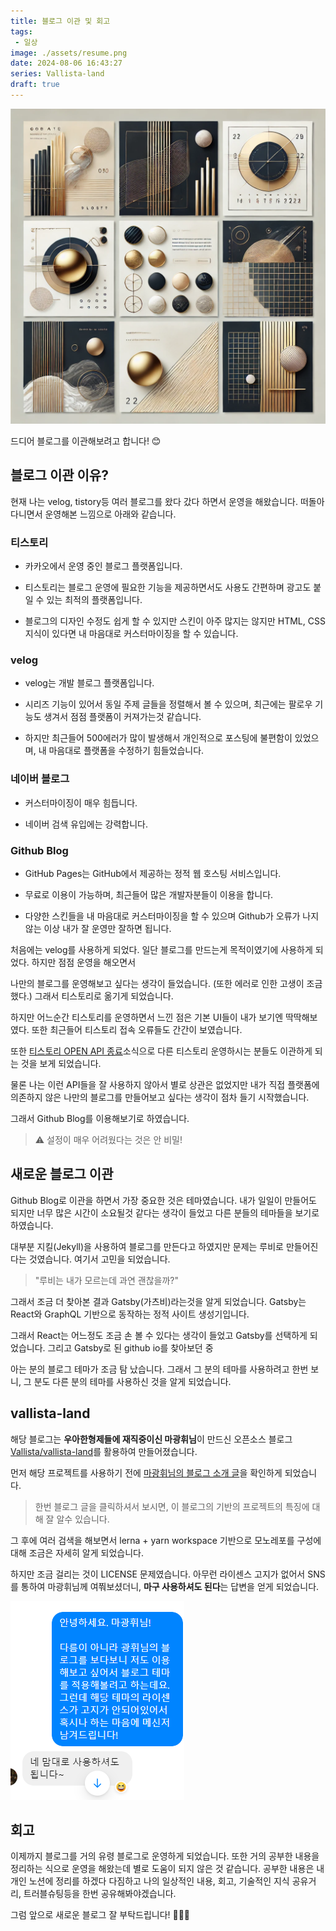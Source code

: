 ```yaml
---
title: 블로그 이관 및 회고
tags:
 - 일상
image: ./assets/resume.png
date: 2024-08-06 16:43:27
series: Vallista-land
draft: true
---
```


![banner](./assets/01.png)

드디어 블로그를 이관해보려고 합니다! 😊

## 블로그 이관 이유?

현재 나는 velog, tistory등 여러 블로그를 왔다 갔다 하면서 운영을 해왔습니다. 떠돌아 다니면서 운영해본 느낌으로 아래와 같습니다.

### 티스토리

* 카카오에서 운영 중인 블로그 플랫폼입니다.

* 티스토리는 블로그 운영에 필요한 기능을 제공하면서도 사용도 간편하며 광고도 붙일 수 있는 최적의 플랫폼입니다.

* 블로그의 디자인 수정도 쉽게 할 수 있지만 스킨이 아주 많지는 않지만 HTML, CSS 지식이 있다면 내 마음대로 커스터마이징을 할 수 있습니다.

### velog

* velog는 개발 블로그 플랫폼입니다.

* 시리즈 기능이 있어서 동일 주제 글들을 정렬해서 볼 수 있으며, 최근에는 팔로우 기능도 생겨서 점점 플랫폼이 커져가는것 같습니다.

* 하지만 최근들어 500에러가 많이 발생해서 개인적으로 포스팅에 불편함이 있었으며, 내 마음대로 플랫폼을 수정하기 힘들었습니다.

### 네이버 블로그

* 커스터마이징이 매우 힘듭니다.

* 네이버 검색 유입에는 강력합니다.

### Github Blog

* GitHub Pages는 GitHub에서 제공하는 정적 웹 호스팅 서비스입니다.

* 무료로 이용이 가능하며, 최근들어 많은 개발자분들이 이용을 합니다.

* 다양한 스킨들을 내 마음대로 커스터마이징을 할 수 있으며 Github가 오류가 나지 않는 이상 내가 잘 운영만 잘하면 됩니다.

처음에는 velog를 사용하게 되었다. 일단 블로그를 만드는게 목적이였기에 사용하게 되었다. 하지만 점점 운영을 해오면서

나만의 블로그를 운영해보고 싶다는 생각이 들었습니다. (또한 에러로 인한 고생이 조금 했다.) 그래서 티스토리로 옮기게 되었습니다. 

하지만 어느순간 티스토리를 운영하면서 느낀 점은 기본 UI들이 내가 보기엔 딱딱해보였다. 또한 최근들어 티스토리 접속 오류들도 간간이 보였습니다.

또한 [티스토리 OPEN API 종료](https://notice.tistory.com/2664)소식으로 다른 티스토리 운영하시는 분들도 이관하게 되는 것을 보게 되었습니다.

물론 나는 이런 API들을 잘 사용하지 않아서 별로 상관은 없었지만 내가 직접 플랫폼에 의존하지 않은 나만의 블로그를 만들어보고 싶다는 생각이 점차 들기 시작했습니다.

그래서 Github Blog를 이용해보기로 하였습니다.

> ⚠️ 설정이 매우 어려웠다는 것은 안 비밀!

## 새로운 블로그 이관

Github Blog로 이관을 하면서 가장 중요한 것은 테마였습니다. 내가 일일이 만들어도 되지만 너무 많은 시간이 소요될것 같다는 생각이 들었고 다른 분들의 테마들을 보기로 하였습니다.

대부분 지킬(Jekyll)을 사용하여 블로그를 만든다고 하였지만 문제는 루비로 만들어진다는 것였습니다. 여기서 고민을 되었습니다.

> "루비는 내가 모르는데 과연 괜찮을까?"

그래서 조금 더 찾아본 결과 Gatsby(가츠비)라는것을 알게 되었습니다. Gatsby는 React와 GraphQL 기반으로 동작하는 정적 사이트 생성기입니다.

그래서 React는 어느정도 조금 손 볼 수 있다는 생각이 들었고 Gatsby를 선택하게 되었습니다. 그리고 Gatsby로 된 github io를 찾아보던 중

아는 분의 블로그 테마가 조금 탐 났습니다. 그래서 그 분의 테마를 사용하려고 한번 보니, 그 분도 다른 분의 테마를 사용하신 것을 알게 되었습니다.

## vallista-land

해당 블로그는 **우아한형제들에 재직중이신 마광휘님**이 만드신 오픈소스 블로그 [Vallista/vallista-land](https://github.com/Vallista/vallista-land)를 활용하여 만들어졌습니다.

먼저 해당 프로젝트를 사용하기 전에 [마광휘님의 블로그 소개 글](https://vallista.kr/%EB%B8%94%EB%A1%9C%EA%B7%B8-v3-%EA%B0%9C%ED%8E%B8/#%EB%B8%94%EB%A1%9C%EA%B7%B8-V3)을 확인하게 되었습니다.

> 한번 블로그 글을 클릭하셔서 보시면, 이 블로그의 기반의 프로젝트의 특징에 대해 잘 알수 있습니다.

그 후에 여러 검색을 해보면서 lerna + yarn workspace 기반으로 모노레포를 구성에 대해 조금은 자세히 알게 되었습니다.

하지만 조금 걸리는 것이 LICENSE 문제였습니다. 아무런 라이센스 고지가 없어서 SNS를 통하여 마광휘님께 여쭤보셨더니, **마구 사용하셔도 된다**는 답변을 얻게 되었습니다.

![reference](image.png)

## 회고

이제까지 블로그를 거의 유령 블로그로 운영하게 되었습니다. 또한 거의 공부한 내용을 정리하는 식으로 운영을 해왔는데 별로 도움이 되지 않은 것 같습니다. 공부한 내용은 내 개인 노션에 정리를 하겠다 다짐하고 나의 일상적인 내용, 회고, 기술적인 지식 공유거리, 트러블슈팅등을 한번 공유해봐야겠습니다.

그럼 앞으로 새로운 블로그 잘 부탁드립니다! 🎉🎉🎉